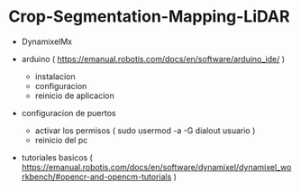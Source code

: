 # Crop-Segmentation-Mapping-LiDAR

- DynamixelMx

- arduino ( https://emanual.robotis.com/docs/en/software/arduino_ide/ )

  - instalacion
  - configuracion
  - reinicio de aplicacion

- configuracion de puertos

  - activar los permisos ( sudo usermod -a -G dialout usuario )
  - reinicio del pc

- tutoriales basicos ( https://emanual.robotis.com/docs/en/software/dynamixel/dynamixel_workbench/#opencr-and-opencm-tutorials )
